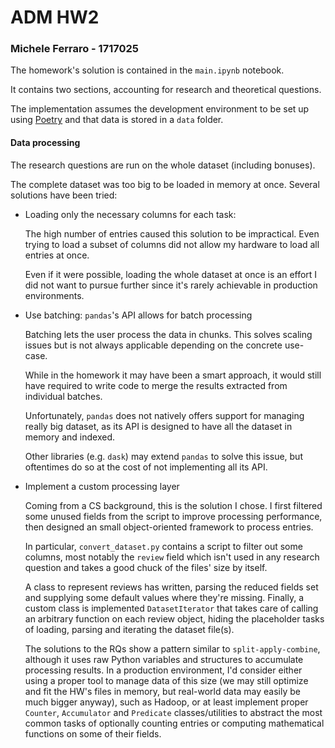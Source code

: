 ADM HW2
===

### Michele Ferraro - 1717025

The homework's solution is contained in the `main.ipynb` notebook.

It contains two sections, accounting for research and theoretical questions.

The implementation assumes the development environment to be set up using [Poetry](https://python-poetry.org/) and that data is stored in a `data` folder.

#### Data processing

The research questions are run on the whole dataset (including bonuses). 

The complete dataset was too big to be loaded in memory at once. Several solutions have been tried:
- Loading only the necessary columns for each task:
 
  The high number of entries caused this solution to be impractical. Even trying to load a subset of columns did not allow my hardware to load all entries at once.
  
  Even if it were possible, loading the whole dataset at once is an effort I did not want to pursue further since it's rarely achievable in production environments.

- Use batching: `pandas`'s API allows for batch processing 
 
  Batching lets the user process the data in chunks. This solves scaling issues but is not always applicable depending on the concrete use-case.
  
  While in the homework it may have been a smart approach, it would still have required to write code to merge the results extracted from individual batches.
  
  Unfortunately, `pandas` does not natively offers support for managing really big dataset, as its API is designed to have all the dataset in memory and indexed.
  
  Other libraries (e.g. `dask`) may extend `pandas` to solve this issue, but oftentimes do so at the cost of not implementing all its API.
  
- Implement a custom processing layer

  Coming from a CS background, this is the solution I chose. I first filtered some unused fields from the script to improve processing performance, then designed an small object-oriented framework to process entries.
  
  In particular, `convert_dataset.py` contains a script to filter out some columns, most notably the `review` field which isn't used in any research question and takes a good chuck of the files' size by itself.
  
  A class to represent reviews has written, parsing the reduced fields set and supplying some default values where they're missing. Finally, a custom class is implemented `DatasetIterator` that takes care of calling an arbitrary function on each review object, hiding the placeholder tasks of loading, parsing and iterating the dataset file(s).
  
  The solutions to the RQs show a pattern similar to `split-apply-combine`, although it uses raw Python variables and structures to accumulate processing results. In a production environment, I'd consider either using a proper tool to manage data of this size (we may still optimize and fit the HW's files in memory, but real-world data may easily be much bigger anyway), such as Hadoop, or at least implement proper `Counter`, `Accumulator` and `Predicate` classes/utilities to abstract the most common tasks of optionally counting entries or computing mathematical functions on some of their fields.   